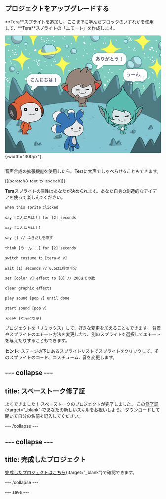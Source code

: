 ## プロジェクトをアップグレードする

<div style="display: flex; flex-wrap: wrap">
<div style="flex-basis: 200px; flex-grow: 1; margin-right: 15px;">
**Tera**スプライトを追加し、ここまでに学んだブロックのいずれかを使用して、**Tera**スプライトの「エモート」を作成します。
</div>
<div>

![ステージ上のTeraスプライト](images/tera-step.png){:width="300px"}

</div>
</div>

音声合成の拡張機能を使用したら、**Tera**に大声でしゃべらせることもできます。

[[[scratch3-text-to-speech]]]

**Tera**スプライトの個性はあなたが決められます。あなた自身の創造的なアイデアを使って楽しんでください。

```blocks3
when this sprite clicked

say [こんにちは！] for [2] seconds

say [こんにちは！]

say [] // ふきだしを隠す

think [うーん...] for [2] seconds

switch costume to [tera-d v]

wait (1) seconds // 0.5は1秒の半分

set [color v] effect to [0] // 200までの数

clear graphic effects

play sound [pop v] until done

start sound [pop v]

speak [こんにちは]
```

プロジェクトを「リミックス」して、好きな変更を加えることもできます。 背景やスプライトのエモート方法を変更したり、別のスプライトを選択してエモートを与えたりすることもできます。

**ヒント:** ステージの下にあるスプライトリストでスプライトをクリックして、そのスプライトのコード、コスチューム、音を変更します。

--- collapse ---
---
title: スペーストーク修了証
---

よくできました！ スペーストークのプロジェクトが完了しました。 この[修了証](https://drive.google.com/file/d/18xx4uNIyRSty_2ujHkGDzGwTgfSGC1AF/view?usp=sharing){:target="_blank"}であなたの新しいスキルをお祝いしよう。 ダウンロードして開いて自分の名前を記入してください。

--- /collapse ---

--- collapse ---
---
title: 完成したプロジェクト
---

[完成したプロジェクトはこちら](https://scratch.mit.edu/projects/606912139/){:target="_blank"}で確認できます。

--- /collapse ---

--- save ---
